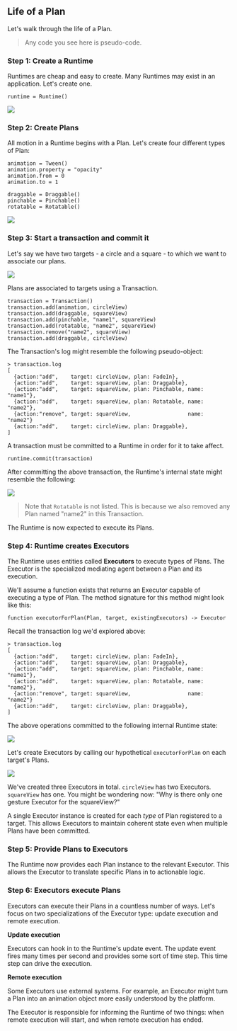 ## Life of a Plan

Let's walk through the life of a Plan.

> Any code you see here is pseudo-code.

### Step 1: Create a Runtime

Runtimes are cheap and easy to create. Many Runtimes may exist in an application. Let's create one.

    runtime = Runtime()

![](../../_assets/LifeOfAPlan-step1.svg)

### Step 2: Create Plans

All motion in a Runtime begins with a Plan. Let's create four different types of Plan:

    animation = Tween()
    animation.property = "opacity"
    animation.from = 0
    animation.to = 1
    
    draggable = Draggable()
    pinchable = Pinchable()
    rotatable = Rotatable()

![](../../_assets/LifeOfAPlan-step2.svg)

### Step 3: Start a transaction and commit it

Let's say we have two targets - a circle and a square - to which we want to associate our plans.

![](../../_assets/LifeOfAPlan-step3-targets.svg)

Plans are associated to targets using a Transaction.

    transaction = Transaction()
    transaction.add(animation, circleView)
    transaction.add(draggable, squareView)
    transaction.add(pinchable, "name1", squareView)
    transaction.add(rotatable, "name2", squareView)
    transaction.remove("name2", squareView)
    transaction.add(draggable, circleView)

The Transaction's log might resemble the following pseudo-object:

    > transaction.log
    [
      {action:"add",    target: circleView, plan: FadeIn},
      {action:"add",    target: squareView, plan: Draggable},
      {action:"add",    target: squareView, plan: Pinchable, name: "name1"},
      {action:"add",    target: squareView, plan: Rotatable, name: "name2"},
      {action:"remove", target: squareView,                  name: "name2"}
      {action:"add",    target: circleView, plan: Draggable},
    ]

A transaction must be committed to a Runtime in order for it to take affect.

    runtime.commit(transaction)

After committing the above transaction, the Runtime's internal state might resemble the following:

![](../../_assets/TargetManagers.svg)

> Note that `Rotatable` is not listed. This is because we also removed any Plan named "name2" in this Transaction.

The Runtime is now expected to execute its Plans.

### Step 4: Runtime creates Executors

The Runtime uses entities called **Executors** to execute types of Plans. The Executor is the specialized mediating agent between a Plan and its execution.

We'll assume a function exists that returns an Executor capable of executing a type of Plan. The method signature for this method might look like this:

    function executorForPlan(Plan, target, existingExecutors) -> Executor

Recall the transaction log we'd explored above:

    > transaction.log
    [
      {action:"add",    target: circleView, plan: FadeIn},
      {action:"add",    target: squareView, plan: Draggable},
      {action:"add",    target: squareView, plan: Pinchable, name: "name1"},
      {action:"add",    target: squareView, plan: Rotatable, name: "name2"},
      {action:"remove", target: squareView,                  name: "name2"}
      {action:"add",    target: circleView, plan: Draggable},
    ]

The above operations committed to the following internal Runtime state:

![](../../_assets/TargetManagers.svg)

Let's create Executors by calling our hypothetical `executorForPlan` on each target's Plans.

![](../../_assets/Executors.svg)

We've created three Executors in total. `circleView` has two Executors. `squareView` has one. You might be wondering now: "Why is there only one gesture Executor for the squareView?"

A single Executor instance is created for each *type* of Plan registered to a target. This allows Executors to maintain coherent state even when multiple Plans have been committed.

### Step 5: Provide Plans to Executors

The Runtime now provides each Plan instance to the relevant Executor. This allows the Executor to translate specific Plans in to actionable logic.

### Step 6: Executors execute Plans

Executors can execute their Plans in a countless number of ways. Let's focus on two specializations of the Executor type: update execution and remote execution.

**Update execution**

Executors can hook in to the Runtime's update event. The update event fires many times per second and provides some sort of time step. This time step can drive the execution.

**Remote execution**

Some Executors use external systems. For example, an Executor might turn a Plan into an animation object more easily understood by the platform.

The Executor is responsible for informing the Runtime of two things: when remote execution will start, and when remote execution has ended.
